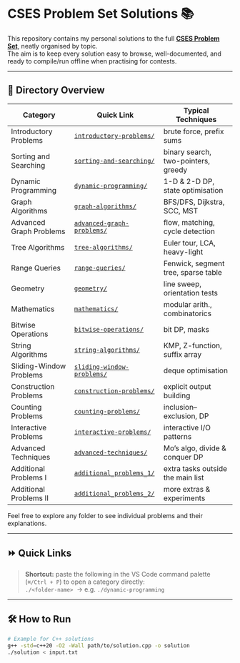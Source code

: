 # CSES Problem Set Solutions 📚

This repository contains my personal solutions to the full **[CSES Problem Set](https://cses.fi/problemset/list/)**, neatly organised by topic.  
The aim is to keep every solution easy to browse, well-documented, and ready to compile/run offline when practising for contests.

---

## 📂 Directory Overview

| Category | Quick Link | Typical Techniques |
| -------- | --------- | ------------------ |
| Introductory Problems | [`introductory-problems/`](introductory-problems/) | brute force, prefix sums |
| Sorting and Searching | [`sorting-and-searching/`](sorting-and-searching/) | binary search, two-pointers, greedy |
| Dynamic Programming | [`dynamic-programming/`](dynamic-programming/) | 1-D & 2-D DP, state optimisation |
| Graph Algorithms | [`graph-algorithms/`](graph-algorithms/) | BFS/DFS, Dijkstra, SCC, MST |
| Advanced Graph Problems | [`advanced-graph-problems/`](advanced-graph-problems/) | flow, matching, cycle detection |
| Tree Algorithms | [`tree-algorithms/`](tree-algorithms/) | Euler tour, LCA, heavy-light |
| Range Queries | [`range-queries/`](range-queries/) | Fenwick, segment tree, sparse table |
| Geometry | [`geometry/`](geometry/) | line sweep, orientation tests |
| Mathematics | [`mathematics/`](mathematics/) | modular arith., combinatorics |
| Bitwise Operations | [`bitwise-operations/`](bitwise-operations/) | bit DP, masks |
| String Algorithms | [`string-algorithms/`](string-algorithms/) | KMP, Z-function, suffix array |
| Sliding-Window Problems | [`sliding-window-problems/`](sliding-window-problems/) | deque optimisation |
| Construction Problems | [`construction-problems/`](construction-problems/) | explicit output building |
| Counting Problems | [`counting-problems/`](counting-problems/) | inclusion–exclusion, DP |
| Interactive Problems | [`interactive-problems/`](interactive-problems/) | interactive I/O patterns |
| Advanced Techniques | [`advanced-techniques/`](advanced-techniques/) | Mo’s algo, divide & conquer DP |
| Additional Problems Ⅰ | [`additional_problems_1/`](additional_problems_1/) | extra tasks outside the main list |
| Additional Problems Ⅱ | [`additional_problems_2/`](additional_problems_2/) | more extras & experiments |

Feel free to explore any folder to see individual problems and their explanations.

---

## ⏩ Quick Links

> **Shortcut:** paste the following in the VS Code command palette (`⌘/Ctrl + P`) to open a category directly:  
> `./<folder-name>` &nbsp;→ e.g. `./dynamic-programming`

---

## 🛠 How to Run

```bash
# Example for C++ solutions
g++ -std=c++20 -O2 -Wall path/to/solution.cpp -o solution
./solution < input.txt